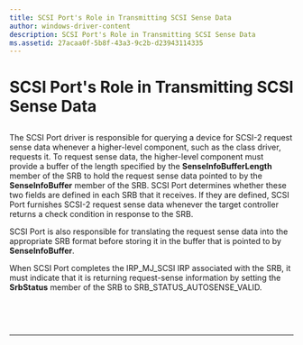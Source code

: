 ```yaml
---
title: SCSI Port's Role in Transmitting SCSI Sense Data
author: windows-driver-content
description: SCSI Port's Role in Transmitting SCSI Sense Data
ms.assetid: 27acaa0f-5b8f-43a3-9c2b-d23943114335
---
```


# SCSI Port's Role in Transmitting SCSI Sense Data


## <span id="ddk_scsi_ports_role_in_transmitting_scsi_sense_data_kg"></span><span id="DDK_SCSI_PORTS_ROLE_IN_TRANSMITTING_SCSI_SENSE_DATA_KG"></span>


The SCSI Port driver is responsible for querying a device for SCSI-2 request sense data whenever a higher-level component, such as the class driver, requests it. To request sense data, the higher-level component must provide a buffer of the length specified by the **SenseInfoBufferLength** member of the SRB to hold the request sense data pointed to by the **SenseInfoBuffer** member of the SRB. SCSI Port determines whether these two fields are defined in each SRB that it receives. If they are defined, SCSI Port furnishes SCSI-2 request sense data whenever the target controller returns a check condition in response to the SRB.

SCSI Port is also responsible for translating the request sense data into the appropriate SRB format before storing it in the buffer that is pointed to by **SenseInfoBuffer**.

When SCSI Port completes the IRP\_MJ\_SCSI IRP associated with the SRB, it must indicate that it is returning request-sense information by setting the **SrbStatus** member of the SRB to SRB\_STATUS\_AUTOSENSE\_VALID.

 

 


--------------------


